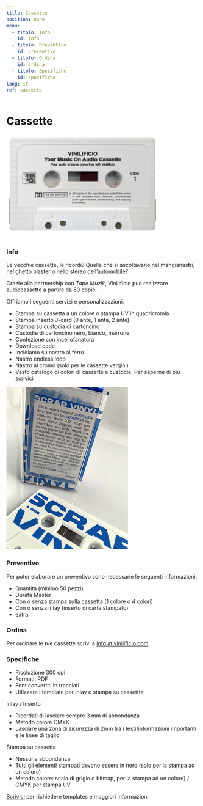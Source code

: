 ```yaml
---
title: Cassette
position: none
menu:
  - titolo: Info
    id: info
  - titolo: Preventivo
    id: preventivo
  - titolo: Ordina
    id: ordina
  - titolo: Specifiche
    id: specifiche    
lang: it
ref: cassette
---
```

# Cassette

![cassetta](/img/cassette_vinilificio1.jpg)

### Info

Le vecchie cassette, le ricordi? Quelle che si ascoltavano nel mangianastri, nel ghetto blaster  o nello stereo dell’automobile?

Grazie alla partnership con _Tape Muzik_, Vinilificio può realizzare audiocassette a partire da 50 copie.

Offriamo i seguenti servizi e personalizzazioni:


- Stampa su cassetta a un colore o stampa UV in quadricromia
- Stampa inserto J-card (0 ante, 1 anta, 2 ante)
- Stampa su custodia di cartoncino
- Custodie di cartoncino nero, bianco, marrone
- Confezione con incellofanatura
- Download code
- Incidiamo su nastro al ferro
- Nastro endless loop
- Nastro al cromo (solo per le cassette vergini).
- Vasto catalogo di colori di cassette e custodie. Per saperne di più <a href="mailto:info@vinilificio.com">scrivici</a>

![cassetta](/img/cassette_scrapvinyl02.jpg)


### Preventivo

Per poter elaborare un preventivo sono necessarie le seguenti informazioni:

* Quantità (minimo 50 pezzi)
* Durata Master
* Con o senza stampa sulla cassetta (1 colore o 4 colori) 
* Con o senza inlay (inserto di carta stampato)
* extra

### Ordina

Per ordinare le tue cassette scrivi a <a href="mailto:info@vinilificio.com">info at vinilificio.com</a>


### Specifiche

* Risoluzione 300 dpi
* Formati: PDF
* Font convertiti in tracciati
* Utlizzare i template per inlay e stampa su cassettta

Inlay / Inserto

* Ricordati di lasciare sempre 3 mm di abbondanza
* Metodo colore CMYK 
* Lasciare una zona di sicurezza di 2mm tra i testi/informazioni importanti e le linee di taglio

Stampa su cassetta

* Nessuna abbondanza
* Tutti gli elementi stampati devono essere in nero (solo per la stampa ad un colore)
* Metodo colore: scala di grigio o bitmap, per la stampa ad un colore) / CMYK per stampa UV

<a href="mailto:info@vinilificio.com">Scrivici</a> per richiedere templates e maggiori informazioni

